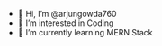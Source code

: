 - 👋 Hi, I’m @arjungowda760
- 👀 I’m interested in Coding
- 🌱 I’m currently learning MERN Stack 

<!---
arjungowda760/arjungowda760 is a ✨ special ✨ repository because its `README.md` (this file) appears on your GitHub profile.
You can click the Preview link to take a look at your changes.
--->
